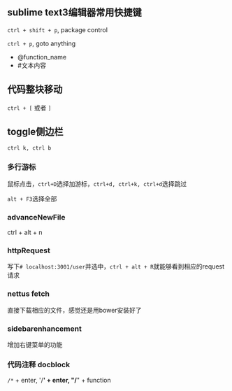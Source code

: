 
## sublime text3编辑器常用快捷键

`ctrl + shift + p`, package control

`ctrl + p`, goto anything

  - @function_name
  - #文本内容

## 代码整块移动

`ctrl + [` 或者 `]`

## toggle侧边栏

`ctrl k, ctrl b`

### 多行游标

鼠标点击，`ctrl+D`选择加游标，`ctrl+d, ctrl+k, ctrl+d`选择跳过

`alt + F3`选择全部

### advanceNewFile

ctrl + alt + n

### httpRequest

 写下`# localhost:3001/user`并选中，`ctrl + alt + R`就能够看到相应的request请求

### nettus fetch

  直接下载相应的文件，感觉还是用bower安装好了

### sidebarenhancement

  增加右键菜单的功能

### 代码注释 docblock

 `/*` + enter, '/**' + enter, "/**" + function
